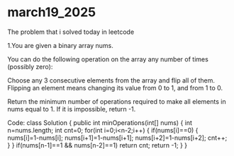 # march19_2025
The problem that i solved today in leetcode

1.You are given a binary array nums.

You can do the following operation on the array any number of times (possibly zero):

Choose any 3 consecutive elements from the array and flip all of them.
Flipping an element means changing its value from 0 to 1, and from 1 to 0.

Return the minimum number of operations required to make all elements in nums equal to 1. If it is impossible, return -1.

Code:
class Solution {
    public int minOperations(int[] nums) {
        int n=nums.length;
        int cnt=0;
        for(int i=0;i<n-2;i++)
        {
            if(nums[i]==0)
            {
                nums[i]=1-nums[i];
                nums[i+1]=1-nums[i+1];
                nums[i+2]=1-nums[i+2];
                cnt++;
            }
        }
        if(nums[n-1]==1 && nums[n-2]==1)
            return cnt;
        return -1;
    }
}
